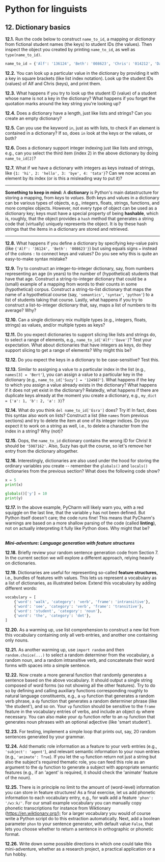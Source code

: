 # Python for linguists


## 12. Dictionary basics

**12.1.** Run the code below to construct `name_to_id`, a mapping or _dictionary_ from fictional student names (the keys) to student IDs (the values). Then inspect the object you created by printing `name_to_id`, as well as `type(name_to_id)`.

```python
name_to_id = {'Alf': '136124', 'Beth': '008623', 'Chris': '014212', 'Dave': '9123785', 'Esra': '978123'}
```


**12.2.** You can look up a particular value in the dictionary by providing it with a key in square brackets (like list index notation). Look up the student IDs (values) of Alf and Chris (keys), and print them.

**12.3.** What happens if you try to look up the student ID (value) of a student whose name is not a key in the dictionary? What happens if you forget the quotation marks around the key string you're looking up?

**12.4.** Does a dictionary have a length, just like lists and strings? Can you create an empty dictionary?

**12.5.** Can you use the keyword `in`, just as with lists, to check if an element is contained in a dictionary? If so, does `in` look at the keys or the values, or both?

**12.6.** Does a dictionary support integer indexing just like lists and strings, e.g., can you select the third item (index 2) in the above dictionary by doing `name_to_id[2]`?

**12.7.** What if we have a dictionary with integers as keys instead of strings, like `{1: 'hi', 2: 'hello', 3: 'bye', 4: 'tata'}`? Can we now access an element by its index (or is this a misleading way to put it)?

- - - - - -
**Something to keep in mind:** A **dictionary** is Python's main datastructure for storing a mapping, from _keys_ to _values_. Both keys and values in a dictionary can be various types of objects, e.g., integers, floats, strings, functions, and more complex objects. However, not every type of object can be used as a dictionary key; keys must have a special property of being **hashable**, which is, roughly, that the object provides a `hash` method that generates a string code that (virtually) uniquely represents the object. It is by these hash strings that the items in a dictionary are stored and retrieved.
- - - - -

**12.8.** What happens if you define a dictionary by specifying key-value pairs (like `{'Alf': '36124', 'Beth': '008623'}`) but using equals signs `=` instead of the colons `:` to connect keys and values? Do you see why this is quite an easy-to-make syntax mistake?

**12.9.** Try to construct an integer-to-integer dictionary, say, from numbers representing an age (in years) to the number of (hypothetical) students that have that age. Construct a string-to-integer dictionary that could be a (small) example of a mapping from words to their counts in some (hypothetical) corpus. Construct a string-to-list dictionary that maps the name of a hypothetical course (say, `'semantics'`, `'syntax'`, `'python'`) to a list of students taking that course. Lastly, what happens if you try to construct a list-to-integer dictionary that, say, maps a list of numbers to its average? Why?

**12.10.** Can a single dictionary mix multiple types (e.g., integers, floats, strings) as values, and/or multiple types as keys?

**12.11.** Do you expect dictionaries to support slicing like lists and strings do, to select a range of elements, e.g., `name_to_id['Alf':'Dave']`? Test your expectation. What about dictionaries that have integers as keys, do they support slicing to get a range of elements? Why might this be?

**12.12.** Do you expect the keys in a dictionary to be case-sensitive? Test this.

**12.13.** Similar to assigning a value to a particular index in the list (e.g., `names[3] = 'Bert'`), you can assign a value to a particular key in the dictionary (e.g., `name_to_id['Suzy'] = '124987'`). What happens if the key to which you assign a value already exists in the dictionary? What happens if it does not yet exist in the dictionary? Relatedly, what happens if there are duplicate keys already at the moment you create a dictionary, e.g., `my_dict = {'a': 1, 'b': 2, 'a': 3}`?

**12.14.** What do you think `del name_to_id['Esra']` does? Try it! In fact, does this syntax also work on lists? Construct a list (like `names` from previous sections) and try to delete the item at one of its integer indices. Do you expect it to work on a string as well, i.e., to delete a character from the index in a string? Why (not)?

**12.15.** Oops, the `name_to_id` dictionary contains the wrong ID for Chris! It should be `'5987162'`. Also, Suzy has quit the course, so let's remove her entry from the dictionary altogether.

**12.16.** Interestingly, dictionaries are also used under the hood for storing the ordinary variables you create -- remember the `globals()` and `locals()` dictionaries from the previous section? What does the following code show?

```python
x = 5
print(x)

globals()['y'] = 10
print(y)
```


**12.17.** In the above example, PyCharm will likely warn you, with a red squiggle on the last line, that the variable `y` has not been defined. But Python itself doesn't care; the code runs fine! This means that PyCharm's warnings are based on a more shallow parsing of the code (called **linting**), not on actually interpreting it fully like Python does. Why might that be?

<br>**_Mini-adventure: Language generation with feature structures_**

**12.18.** Briefly review your random sentence generation code from Section 7. In the current section we will explore a different approach, relying heavily on dictionaries.

**12.19.** Dictionaries are useful for representing so-called **feature structures**, i.e., bundles of features with values. This lets us represent a vocabulary as a list of dictionaries, as illustrated below. Extend this vocabulary by adding different words:

```python
vocabulary = [
    {'word': 'walk', 'category': 'verb', 'frame': 'intransitive'},
    {'word': 'see', 'category': 'verb', 'frame': 'transitive'},
    {'word': 'student', 'category': 'noun'},
    {'word': 'the', 'category': 'det'},
]
```


**12.20.** As a warming up, use list comprehension to construct a new list from this vocabulary containing only all verb entries, and another one containing only nouns.

**12.21.** As another warming up, use `import random` and then `random.choice(...)` to select a random determiner from the vocabulary, a random noun, and a random intransitive verb, and concatenate their word forms with spaces into a simple sentence.

**12.22.** Now create a more general function that randomly generates a sentence based on the above vocabulary. It should output a single string composed of word forms (so not showing all the other features). Try to do so by defining and calling auxiliary functions corresponding roughly to natural language constituents, e.g., a `vp` function that generates a random verb phrase, a `dp` function that generates a random determiner phrase (like 'the student'), and so on. Your `vp` function should be sensitive to the `frame` feature in the vocabulary entries of verbs, and include an object `dp` where necessary. You can also make your `dp` function refer to an `np` function that generates noun phrases with an optional adjective (like 'smart student').

**12.23.** For testing, implement a simple loop that prints out, say, 20 random sentences generated by your grammar.

**12.24.** Add thematic role information as a feature to your verb entries (e.g., `'subject': 'agent'`), and relevant semantic information to your noun entries (e.g., `'animate': True`). If you let the `vp` function return not just a string but also the subject's required thematic role, you can feed this role as an argument to the `dp` function to generate a subject with appropriate semantic features (e.g., if an 'agent' is required, it should check the 'animate' feature of the noun).

**12.25.** There is in principle no limit to the amount of (word-level) information you can store in feature structures! As a final exercise, let us add phonetic information to each vocabulary entry, e.g., for walk add a feature `'phon': '/wɔːk/'`. For our small example vocabulary you can manually copy phonetic transcriptions for instance from Wiktionary (https://en.wiktionary.org/); for a larger vocabulary you would of course write a Python script do to this extraction automatically. Next, add a boolean parameter `phon` to your sentence generator, with default value `False`, that lets you choose whether to return a sentence in orthographic or phonetic format.

**12.26.** Write down some possible directions in which one could take this mini-adventure, whether as a research project, a practical application or a fun hobby.

